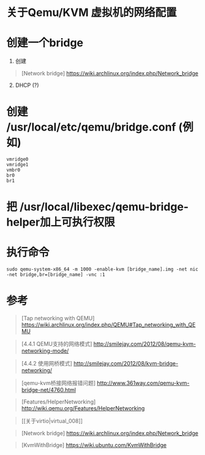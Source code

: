 # 关于Qemu/KVM 虚拟机的网络配置

# 创建一个bridge
1. 创建
> [Network bridge] https://wiki.archlinux.org/index.php/Network_bridge

2. DHCP (?)

# 创建 /usr/local/etc/qemu/bridge.conf (例如)
~~~
vmridge0
vmridge1
vmbr0
br0
br1
~~~

# 把 /usr/local/libexec/qemu-bridge-helper加上可执行权限

# 执行命令
~~~
sudo qemu-system-x86_64 -m 1000 -enable-kvm [bridge_name].img -net nic -net bridge,br=[bridge_name] -vnc :1
~~~

# 参考

> [Tap networking with QEMU] https://wiki.archlinux.org/index.php/QEMU#Tap_networking_with_QEMU

> [4.4.1 QEMU支持的网络模式] http://smilejay.com/2012/08/qemu-kvm-networking-mode/

> [4.4.2 使用网桥模式] http://smilejay.com/2012/08/kvm-bridge-networking/

> [qemu-kvm桥接网络报错问题] http://www.361way.com/qemu-kvm-bridge-net/4760.html

> [Features/HelperNetworking] http://wiki.qemu.org/Features/HelperNetworking

> [[关于virtio|virtual_008]]

> [Network bridge] https://wiki.archlinux.org/index.php/Network_bridge

> [KvmWithBridge] https://wiki.ubuntu.com/KvmWithBridge

